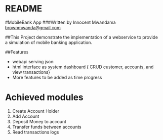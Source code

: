 # README

#MobileBank App
###Written by Innocent Mwandama brownmwanda@gmail.com


##This Project demonstrate the implementation of a webservice to provide a simulation of mobile banking application.

##Features
- webapi serving json
- html interface as system dashboard { CRUD customer, accounts, and view transactions}
- More features to be added as time progress

# Achieved modules
1. Create Account Holder
2. Add Account
3. Deposit Money to account
4. Transfer funds between accounts
5. Read transactions logs



